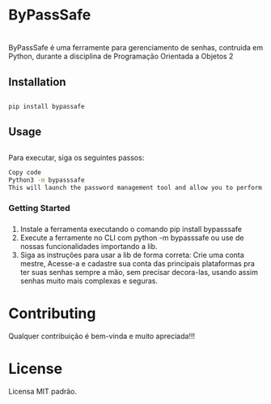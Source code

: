 # ByPassSafe <h1>

ByPassSafe é uma ferramente para gerenciamento de senhas, contruida em Python, durante a disciplina de Programação Orientada a Objetos 2

## Installation <h2>

~~~bash
pip install bypassafe
~~~

## Usage <h2>
Para executar, siga os seguintes passos:

~~~bash
Copy code
Python3 -m bypasssafe
This will launch the password management tool and allow you to perform various operations.
~~~



### Getting Started <h3>

1. Instale a ferramenta executando o comando pip install bypasssafe
2. Execute a ferramente no CLI com python -m bypasssafe ou use de nossas funcionalidades importando a lib.
3. Siga as instruções para usar a lib de forma correta: Crie uma conta mestre, Acesse-a e cadastre sua conta das principais plataformas pra ter suas senhas sempre a mão, sem precisar decora-las, usando assim senhas muito mais complexas e seguras.


<h1>Contributing</h1>
Qualquer contribuição é bem-vinda e muito apreciada!!!

<h1>License</h1>
Licensa MIT padrão.